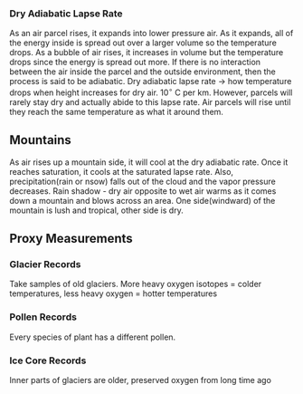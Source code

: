 ### Dry Adiabatic Lapse Rate
As an air parcel rises, it expands into lower pressure air. As it expands, all of the energy inside is spread out over a larger volume so the temperature drops. As a bubble of air rises, it increases in volume but the temperature drops since the energy is spread out more. If there is no interaction between the air inside the parcel and the outside environment, then the process is said to be adiabatic. 
Dry adiabatic lapse rate -> how temperature drops when height increases for dry air. $10^{\circ}$ C per km. 
However, parcels will rarely stay dry and actually abide to this lapse rate. 
Air parcels will rise until they reach the same temperature as what it around them. 
## Mountains
As air rises up a mountain side, it will cool at the dry adiabatic rate. 
Once it reaches saturation, it cools at the saturated lapse rate. Also, precipitation(rain or nsow) falls out of the cloud and the vapor pressure decreases. 
Rain shadow - dry air opposite to wet air warms as it comes down a mountain and blows across an area. One side(windward) of the mountain is lush and tropical, other side is dry. 
## Proxy Measurements
### Glacier Records
Take samples of old glaciers. More heavy oxygen isotopes = colder temperatures, less heavy oxygen = hotter temperatures
### Pollen Records
Every species of plant has a different pollen. 
### Ice Core Records
Inner parts of glaciers are older, preserved oxygen from long time ago